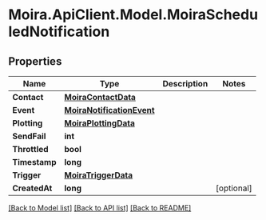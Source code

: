 # Moira.ApiClient.Model.MoiraScheduledNotification

## Properties

Name | Type | Description | Notes
------------ | ------------- | ------------- | -------------
**Contact** | [**MoiraContactData**](MoiraContactData.md) |  | 
**Event** | [**MoiraNotificationEvent**](MoiraNotificationEvent.md) |  | 
**Plotting** | [**MoiraPlottingData**](MoiraPlottingData.md) |  | 
**SendFail** | **int** |  | 
**Throttled** | **bool** |  | 
**Timestamp** | **long** |  | 
**Trigger** | [**MoiraTriggerData**](MoiraTriggerData.md) |  | 
**CreatedAt** | **long** |  | [optional] 

[[Back to Model list]](../../README.md#documentation-for-models) [[Back to API list]](../../README.md#documentation-for-api-endpoints) [[Back to README]](../../README.md)

